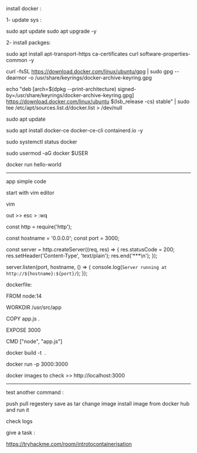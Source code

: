 install docker :

1- update sys :

sudo apt update
sudo apt upgrade -y 

2- install packges:

sudo apt install apt-transport-https ca-certificates curl software-properties-common -y

curl -fsSL https://download.docker.com/linux/ubuntu/gpg | sudo gpg --dearmor -o /usr/share/keyrings/docker-archive-keyring.gpg
 
echo "deb [arch=$(dpkg --print-architecture) signed-by=/usr/share/keyrings/docker-archive-keyring.gpg] https://download.docker.com/linux/ubuntu $(lsb_release -cs) stable" | sudo tee /etc/apt/sources.list.d/docker.list > /dev/null

sudo apt update

sudo apt install docker-ce docker-ce-cli containerd.io -y

sudo systemctl status docker

sudo usermod -aG docker $USER

docker run hello-world
 

--------------------------------------


app simple code

start with vim editor 

vim <your app> 

out >> esc > :wq


const http = require('http');

const hostname = '0.0.0.0';
const port = 3000;

const server = http.createServer((req, res) => {
  res.statusCode = 200;
  res.setHeader('Content-Type', 'text/plain');
  res.end('***\n');
});

server.listen(port, hostname, () => {
  console.log(`Server running at http://${hostname}:${port}/`);
});


dockerfile:

FROM node:14


WORKDIR /usr/src/app

COPY app.js .


EXPOSE 3000


CMD ["node", "app.js"]



docker build -t <image name> .


docker run -p 3000:3000 <image name>

docker images to check >> http://localhost:3000



-------

test another command :

push 
pull
regestery 
save as tar 
change image 
install image from docker hub and run it 

check logs 

give a task :


https://tryhackme.com/room/introtocontainerisation




